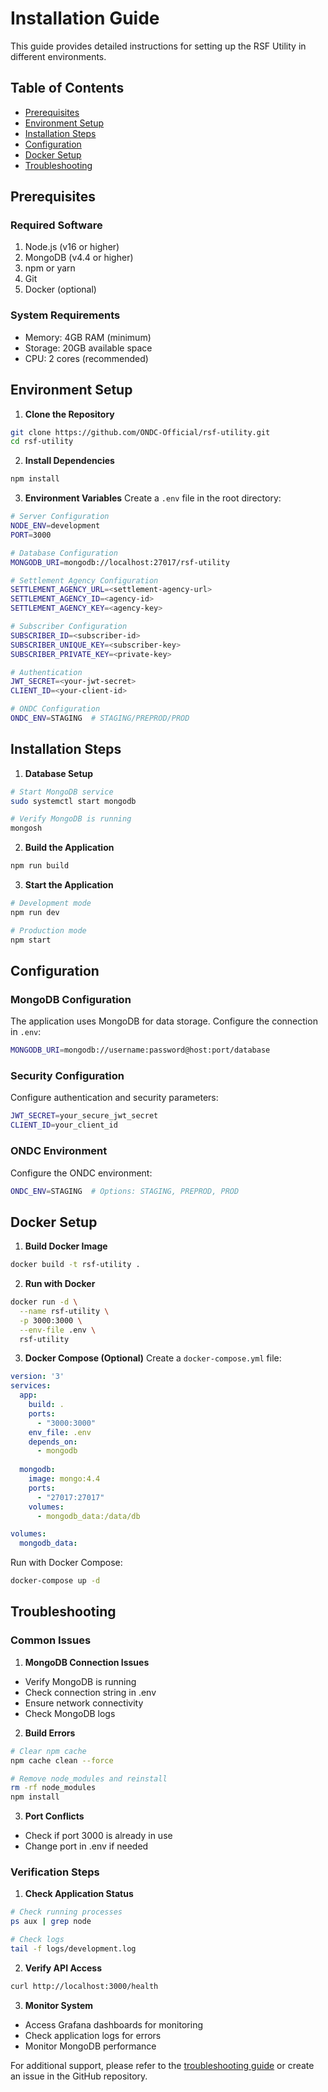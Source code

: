 # Installation Guide

This guide provides detailed instructions for setting up the RSF Utility in different environments.

## Table of Contents
- [Prerequisites](#prerequisites)
- [Environment Setup](#environment-setup)
- [Installation Steps](#installation-steps)
- [Configuration](#configuration)
- [Docker Setup](#docker-setup)
- [Troubleshooting](#troubleshooting)

## Prerequisites

### Required Software
1. Node.js (v16 or higher)
2. MongoDB (v4.4 or higher)
3. npm or yarn
4. Git
5. Docker (optional)

### System Requirements
- Memory: 4GB RAM (minimum)
- Storage: 20GB available space
- CPU: 2 cores (recommended)

## Environment Setup

1. **Clone the Repository**
```bash
git clone https://github.com/ONDC-Official/rsf-utility.git
cd rsf-utility
```

2. **Install Dependencies**
```bash
npm install
```

3. **Environment Variables**
Create a `.env` file in the root directory:
```bash
# Server Configuration
NODE_ENV=development
PORT=3000

# Database Configuration
MONGODB_URI=mongodb://localhost:27017/rsf-utility

# Settlement Agency Configuration
SETTLEMENT_AGENCY_URL=<settlement-agency-url>
SETTLEMENT_AGENCY_ID=<agency-id>
SETTLEMENT_AGENCY_KEY=<agency-key>

# Subscriber Configuration
SUBSCRIBER_ID=<subscriber-id>
SUBSCRIBER_UNIQUE_KEY=<subscriber-key>
SUBSCRIBER_PRIVATE_KEY=<private-key>

# Authentication
JWT_SECRET=<your-jwt-secret>
CLIENT_ID=<your-client-id>

# ONDC Configuration
ONDC_ENV=STAGING  # STAGING/PREPROD/PROD
```

## Installation Steps

1. **Database Setup**
```bash
# Start MongoDB service
sudo systemctl start mongodb

# Verify MongoDB is running
mongosh
```

2. **Build the Application**
```bash
npm run build
```

3. **Start the Application**
```bash
# Development mode
npm run dev

# Production mode
npm start
```

## Configuration

### MongoDB Configuration
The application uses MongoDB for data storage. Configure the connection in `.env`:
```bash
MONGODB_URI=mongodb://username:password@host:port/database
```

### Security Configuration
Configure authentication and security parameters:
```bash
JWT_SECRET=your_secure_jwt_secret
CLIENT_ID=your_client_id
```

### ONDC Environment
Configure the ONDC environment:
```bash
ONDC_ENV=STAGING  # Options: STAGING, PREPROD, PROD
```

## Docker Setup

1. **Build Docker Image**
```bash
docker build -t rsf-utility .
```

2. **Run with Docker**
```bash
docker run -d \
  --name rsf-utility \
  -p 3000:3000 \
  --env-file .env \
  rsf-utility
```

3. **Docker Compose (Optional)**
Create a `docker-compose.yml` file:
```yaml
version: '3'
services:
  app:
    build: .
    ports:
      - "3000:3000"
    env_file: .env
    depends_on:
      - mongodb
  
  mongodb:
    image: mongo:4.4
    ports:
      - "27017:27017"
    volumes:
      - mongodb_data:/data/db

volumes:
  mongodb_data:
```

Run with Docker Compose:
```bash
docker-compose up -d
```

## Troubleshooting

### Common Issues

1. **MongoDB Connection Issues**
- Verify MongoDB is running
- Check connection string in .env
- Ensure network connectivity
- Check MongoDB logs

2. **Build Errors**
```bash
# Clear npm cache
npm cache clean --force

# Remove node_modules and reinstall
rm -rf node_modules
npm install
```

3. **Port Conflicts**
- Check if port 3000 is already in use
- Change port in .env if needed

### Verification Steps

1. **Check Application Status**
```bash
# Check running processes
ps aux | grep node

# Check logs
tail -f logs/development.log
```

2. **Verify API Access**
```bash
curl http://localhost:3000/health
```

3. **Monitor System**
- Access Grafana dashboards for monitoring
- Check application logs for errors
- Monitor MongoDB performance

For additional support, please refer to the [troubleshooting guide](./TROUBLESHOOTING.md) or create an issue in the GitHub repository.
